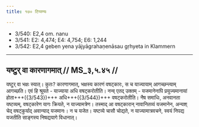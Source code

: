 ```yaml
---
title: १७० टिप्पण्यः

---
```

- 3/540: E2,4 om. nanu
- 3/541: E2: 4,474; E4: 4,754; E6: 1,244
- 3/542: E2,4 geben yena yājyāgrahaṇenāsau gṛhyeta in Klammern

____________________________________________


## यष्टुर् वा कारणागमात् // MS_३,५.४५ //

यष्टुर् वा भक्षः स्यात्। कुतः? कारणागमात्, भक्षस्य कारणं वषट्कारः, स च याज्यायाम् आगच्छन्त्याम् आगच्छति। एवं हि श्रूयते - याज्याया अधि वषट्करोतीति।
नन्व् एतद् उक्तम् - यजमानेनापि प्रयुज्यमानायां होता+++({3/543})+++ अधि+++({3/544})+++ वषट्करोतीति। नैष समाधिः, अनवानता यष्टव्यम्, वषट्कारेण यागः क्रियते, न याज्यामत्रेण। तस्माद् आ वषट्कारान् नावानितव्यं यजमानेन, अन्यश् चेद् वषट्कुर्याद् अवान्याद् यजमानः। न च यजेत। यष्टव्ये चासौ चोद्यते, न याज्यामात्रवचने, स्वयं निपद्य यजतीति साङ्गस्य निषद्ययागे विधानात्।